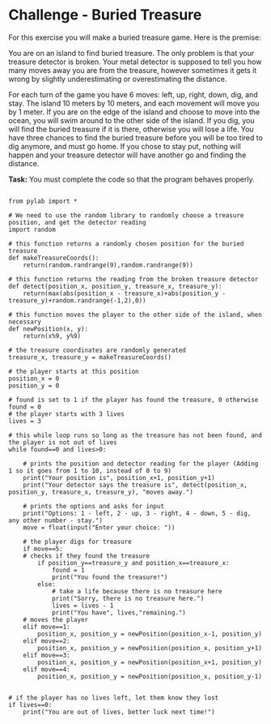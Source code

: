 # Challenge - Buried Treasure

For this exercise you will make a buried treasure game. Here is the premise:

You are on an island to find buried treasure. The only problem is that your treasure detector is broken. Your metal detector is supposed to tell you how many moves away you are from the treasure, however sometimes it gets it wrong by slightly underestimating or overestimating the distance.

For each turn of the game you have 6 moves: left, up, right, down, dig, and stay. The island 10 meters by 10 meters, and each movement will move you by 1 meter. If you are on the edge of the island and choose to move into the ocean, you will swim around to the other side of the island. If you dig, you will find the buried treasure if it is there, otherwise you will lose a life. You have three chances to find the buried treasure before you will be too tired to dig anymore, and must go home. If you chose to stay put, nothing will happen and your treasure detector will have another go and finding the distance.


**Task:** You must complete the code so that the program behaves properly. 



```

from pylab import *

# We need to use the random library to randomly choose a treasure position, and get the detector reading
import random

# this function returns a randomly chosen position for the buried treasure
def makeTreasureCoords():
    return(random.randrange(9),random.randrange(9))

# this function returns the reading from the broken treasure detector
def detect(position_x, position_y, treasure_x, treasure_y):
    return(max(abs(position_x - treasure_x)+abs(position_y - treasure_y)+random.randrange(-1,2),0))

# this function moves the player to the other side of the island, when necessary
def newPosition(x, y):
    return(x%9, y%9)

# the treasure coordinates are randomly generated
treasure_x, treasure_y = makeTreasureCoords()

# the player starts at this position
position_x = 0
position_y = 0

# found is set to 1 if the player has found the treasure, 0 otherwise
found = 0
# the player starts with 3 lives
lives = 3

# this while loop runs so long as the treasure has not been found, and the player is not out of lives
while found==0 and lives>0:
    
    # prints the position and detector reading for the player (Adding 1 so it goes from 1 to 10, instead of 0 to 9)
    print("Your position is", position_x+1, position_y+1)
    print("Your detector says the treasure is", detect(position_x, position_y, treasure_x, treasure_y), "moves away.")
    
    # prints the options and asks for input
    print("Options: 1 - left, 2 - up, 3 - right, 4 - down, 5 - dig, any other number - stay.")
    move = float(input("Enter your choice: "))
    
    # the player digs for treasure
    if move==5:
    # checks if they found the treasure
        if position_y==treasure_y and position_x==treasure_x:
            found = 1
            print("You found the treasure!")
        else:
            # take a life because there is no treasure here
            print("Sorry, there is no treasure here.")
            lives = lives - 1
            print("You have", lives,"remaining.")
    # moves the player
    elif move==1:
        position_x, position_y = newPosition(position_x-1, position_y)
    elif move==2:
        position_x, position_y = newPosition(position_x, position_y+1)
    elif move==3:
        position_x, position_y = newPosition(position_x+1, position_y)
    elif move==4:
        position_x, position_y = newPosition(position_x, position_y-1)
    
    
# if the player has no lives left, let them know they lost
if lives==0:
    print("You are out of lives, better luck next time!")
    
```
